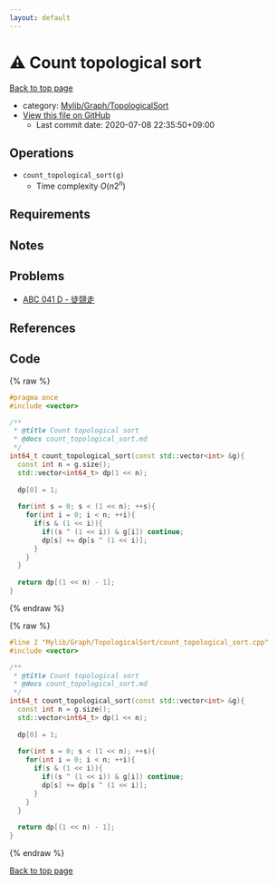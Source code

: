 ```yaml
---
layout: default
---
```


<!-- mathjax config similar to math.stackexchange -->
<script type="text/javascript" async
  src="https://cdnjs.cloudflare.com/ajax/libs/mathjax/2.7.5/MathJax.js?config=TeX-MML-AM_CHTML">
</script>
<script type="text/x-mathjax-config">
  MathJax.Hub.Config({
    TeX: { equationNumbers: { autoNumber: "AMS" }},
    tex2jax: {
      inlineMath: [ ['$','$'] ],
      processEscapes: true
    },
    "HTML-CSS": { matchFontHeight: false },
    displayAlign: "left",
    displayIndent: "2em"
  });
</script>

<script type="text/javascript" src="https://cdnjs.cloudflare.com/ajax/libs/jquery/3.4.1/jquery.min.js"></script>
<script src="https://cdn.jsdelivr.net/npm/jquery-balloon-js@1.1.2/jquery.balloon.min.js" integrity="sha256-ZEYs9VrgAeNuPvs15E39OsyOJaIkXEEt10fzxJ20+2I=" crossorigin="anonymous"></script>
<script type="text/javascript" src="../../../../assets/js/copy-button.js"></script>
<link rel="stylesheet" href="../../../../assets/css/copy-button.css" />


# :warning: Count topological sort

<a href="../../../../index.html">Back to top page</a>

* category: <a href="../../../../index.html#5cfab8f1bec9f4a2c22b88bddb7720db">Mylib/Graph/TopologicalSort</a>
* <a href="{{ site.github.repository_url }}/blob/master/Mylib/Graph/TopologicalSort/count_topological_sort.cpp">View this file on GitHub</a>
    - Last commit date: 2020-07-08 22:35:50+09:00




## Operations

- `count_topological_sort(g)`
	- Time complexity $O(n 2^n)$

## Requirements

## Notes

## Problems

- [ABC 041 D - 徒競走](https://atcoder.jp/contests/abc041/tasks/abc041_d)

## References


## Code

<a id="unbundled"></a>
{% raw %}
```cpp
#pragma once
#include <vector>

/**
 * @title Count topological sort
 * @docs count_topological_sort.md
 */
int64_t count_topological_sort(const std::vector<int> &g){
  const int n = g.size();
  std::vector<int64_t> dp(1 << n);
  
  dp[0] = 1;
  
  for(int s = 0; s < (1 << n); ++s){
    for(int i = 0; i < n; ++i){
      if(s & (1 << i)){
        if((s ^ (1 << i)) & g[i]) continue;
        dp[s] += dp[s ^ (1 << i)];
      }
    }
  }
  
  return dp[(1 << n) - 1];
}

```
{% endraw %}

<a id="bundled"></a>
{% raw %}
```cpp
#line 2 "Mylib/Graph/TopologicalSort/count_topological_sort.cpp"
#include <vector>

/**
 * @title Count topological sort
 * @docs count_topological_sort.md
 */
int64_t count_topological_sort(const std::vector<int> &g){
  const int n = g.size();
  std::vector<int64_t> dp(1 << n);
  
  dp[0] = 1;
  
  for(int s = 0; s < (1 << n); ++s){
    for(int i = 0; i < n; ++i){
      if(s & (1 << i)){
        if((s ^ (1 << i)) & g[i]) continue;
        dp[s] += dp[s ^ (1 << i)];
      }
    }
  }
  
  return dp[(1 << n) - 1];
}

```
{% endraw %}

<a href="../../../../index.html">Back to top page</a>

